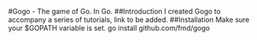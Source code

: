#Gogo - The game of Go. In Go.
##Introduction
I created Gogo to accompany a series of tutorials, link to be added.
##Installation
Make sure your $GOPATH variable is set.
    go install github.com/fmd/gogo
